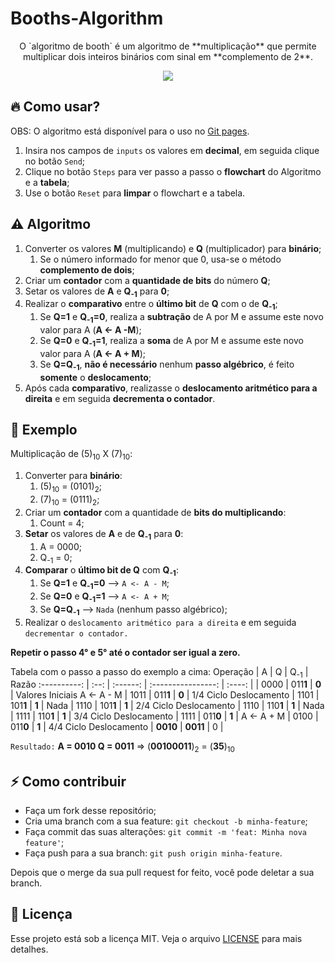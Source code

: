 # Booths-Algorithm

<p align="center">O `algoritmo de booth` é um algoritmo de **multiplicação** que permite multiplicar dois inteiros binários com sinal em **complemento de 2**.</p>

<p align="center">
<img src="https://media.giphy.com/media/jreTYj0mBoa92xDPZC/giphy.gif" />
</p>


## 🔥 Como usar?
  OBS: O algoritmo está disponível para o uso no [Git pages](https://alfredosavi.github.io/Booths-Algorithm/).
  1. Insira nos campos de `inputs` os valores em **decimal**, em seguida clique no botão `Send`;
  2. Clique no botão `Steps` para ver passo a passo o **flowchart** do Algoritmo e a **tabela**;
  3. Use o botão `Reset` para **limpar** o flowchart e a tabela.


## :warning: Algoritmo
  1. Converter os valores **M** (multiplicando) e **Q** (multiplicador) para **binário**;
      1. Se o número informado for menor que 0, usa-se o método **complemento de dois**;
  2. Criar um **contador** com a **quantidade de bits** do número **Q**;
  3. Setar os valores de **A** e **Q<sub>-1</sub>** para **0**;
  3. Realizar o **comparativo** entre o **último bit** de **Q** com o de **Q<sub>-1</sub>**;
      1. Se **Q=1** e **Q<sub>-1</sub>=0**, realiza a **subtração** de A por M e assume este novo valor para A (**A <- A -M**);
      2. Se **Q=0** e **Q<sub>-1</sub>=1**, realiza a **soma** de A por M e assume este novo valor para A (**A <- A + M**);
      3. Se **Q=Q<sub>-1</sub>**, **não é necessário** nenhum **passo algébrico**, é feito **somente** o **deslocamento**;
  4. Após cada **comparativo**, realizasse o **deslocamento aritmético para a direita** e em seguida **decrementa o contador**.
  

## :hammer: Exemplo

Multiplicação de (5)<sub>10</sub> X (7)<sub>10</sub>:

1. Converter para **binário**:
    1. (5)<sub>10</sub> = (0101)<sub>2</sub>;
    2. (7)<sub>10</sub> = (0111)<sub>2</sub>;
2. Criar um **contador** com a quantidade de **bits do multiplicando**:
    1. Count = 4;
3. **Setar** os valores de **A** e de **Q<sub>-1</sub>** para **0**:
    1. A = 0000;
    2. Q<sub>-1</sub> = 0;
4. **Comparar** o **último bit de Q** com **Q<sub>-1</sub>**:
    1. Se **Q=1** e **Q<sub>-1</sub>=0** --> `A <- A - M`;
    2. Se **Q=0** e **Q<sub>-1</sub>=1** --> `A <- A + M`;
    3. Se **Q=Q<sub>-1</sub>** --> `Nada` (nenhum passo algébrico);
5. Realizar o `deslocamento aritmético para a direita` e em seguida `decrementar o contador.`

**Repetir o passo 4° e 5° até o contador ser igual a zero.**
    
    
Tabela com o passo a passo do exemplo a cima:
Operação     |  A   |  Q       | Q<sub>-1</sub>     | Razão
:----------: | :--: | :------: | :----------------: | :----:
|            | 0000 | 011**1** | **0**              | Valores Iniciais
A <- A - M   | 1011 | 011**1** | **0**              | 1/4 Ciclo
Deslocamento | 1101 | 101**1** | **1**              | 
Nada         | 1110 | 101**1** | **1**              | 2/4 Ciclo
Deslocamento | 1110 | 110**1** | **1**              | 
Nada         | 1111 | 110**1** | **1**              | 3/4 Ciclo
Deslocamento | 1111 | 011**0** | **1**              | 
A <- A + M   | 0100 | 011**0** | **1**              | 4/4 Ciclo
Deslocamento | **0010** | **0011** | 0              | 

`Resultado:` **A = 0010 Q = 0011** => (**00100011**)<sub>2</sub> = (**35**)<sub>10</sub>


## ⚡️ Como contribuir

- Faça um fork desse repositório;
- Cria uma branch com a sua feature: `git checkout -b minha-feature`;
- Faça commit das suas alterações: `git commit -m 'feat: Minha nova feature'`;
- Faça push para a sua branch: `git push origin minha-feature`.

Depois que o merge da sua pull request for feito, você pode deletar a sua branch.


## :memo: Licença

Esse projeto está sob a licença MIT. Veja o arquivo [LICENSE](LICENSE) para mais detalhes.
